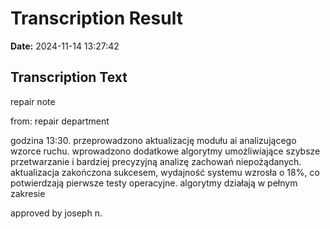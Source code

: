 ﻿# Transcription Result
**Date:** 2024-11-14 13:27:42

## Transcription Text

repair note

from:  repair department

godzina 13:30. przeprowadzono aktualizację modułu ai analizującego wzorce ruchu. wprowadzono dodatkowe algorytmy umożliwiające szybsze przetwarzanie i bardziej precyzyjną analizę zachowań niepożądanych. aktualizacja zakończona sukcesem, wydajność systemu wzrosła o 18%, co potwierdzają pierwsze testy operacyjne. algorytmy działają w pełnym zakresie

approved by joseph n.
